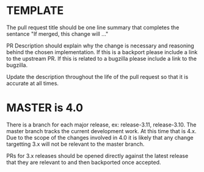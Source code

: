 TEMPLATE
========
The pull request title should be one line summary that completes the sentance
"If merged, this change will ..."

PR Description should explain why the change is necessary and reasoning
behind the chosen implementation. If this is a backport please include a
link to the upstream PR. If this is related to a bugzilla please include a
link to the bugzilla.

Update the description throughout the life of the pull request so that it
is accurate at all times.


MASTER is 4.0
======
There is a branch for each major release, ex: release-3.11, release-3.10.
The master branch tracks the current development work. At this time that
is 4.x. Due to the scope of the changes involved in 4.0 it is likely that
any change targetting 3.x will not be relevant to the master branch.

PRs for 3.x releases should be opened directly against the latest release
that they are relevant to and then backported once accepted.




